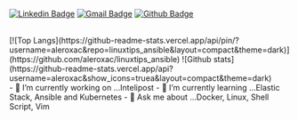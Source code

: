 [![Linkedin Badge](https://img.shields.io/badge/-LinkedIn-blue?style=flat-square&logo=Linkedin&logoColor=white&link=https://www.linkedin.com/in/oacardoso)](https://www.linkedin.com/in/oacardoso)
[![Gmail Badge](https://img.shields.io/badge/-Gmail-c14438?style=flat-square&logo=Gmail&logoColor=white&link=mailto:seu_email)](mailto:acardoso.ti@gmail.com)
[![Github Badge](https://img.shields.io/badge/-Github-000?style=flat-square&logo=Github&logoColor=white&link=https://github.com/aleroxac)](https://github.com/aleroxac)

</br>
[![Top Langs](https://github-readme-stats.vercel.app/api/pin/?username=aleroxac&repo=linuxtips_ansible&layout=compact&theme=dark)](https://github.com/aleroxac/linuxtips_ansible)
![Github stats](https://github-readme-stats.vercel.app/api?username=aleroxac&show_icons=truea&layout=compact&theme=dark)

</br>
- 🔭 I’m currently working on ...Intelipost
- 🌱 I’m currently learning ...Elastic Stack, Ansible and Kubernetes
- 💬 Ask me about ...Docker, Linux, Shell Script, Vim
